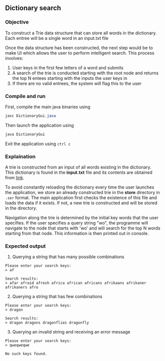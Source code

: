 ## Dictionary search

### Objective
To construct a Trie data structure that can store all words in the dictionary. Each entree will 
be a single word in an input.txt file 

Once the data structure has been constructed, the next step would be to make UI which allows the user
to perform intelligent search. This process involves:

1. User keys in the first few letters of a word and submits
2. A search of the trie is conducted starting with the root node and returns the top N entees starting with the inputs the user keys in
3. If there are no valid entrees, the system will flag this to the user

### Compile and run
First, compile the main java binaries using 
```java
javc DictionaryGui.java
```

Then launch the application using 
```java
java DictionaryGui
```

Exit the application using `ctrl c`

### Explaination
A trie is constructed from an input of all words existing in the dictionary. This dictionary is found in the 
**input.txt** file and its contents are obtained from [link](http://www.gwicks.net/dictionaries.htm).

To avoid constantly reloading the dictionary every time the user launches the application, we store an already
constructed trie in the **store** directory in `.ser` format. The main application first checks the existence of
this file and loads the data if it exists. If not, a new trie is constructed and will be stored in the directory.

Navigation along the trie is determined by the initial key words that the user specifies. If the user specifies a 
query string "wo", the programme will navigate to the node that starts with 'wo' and will search for the top N words
starting from that node. This information is then printed out in console. 

### Expected output
1. Querying a string that has many possible combinations 

```
Please enter your search keys: 
> af

Search results: 
> afar afraid afresh africa african africans afrikaans afrikaner afrikaners afro
```

2. Querying a string that has few combinations
```
Please enter your search keys: 
> dragon

Search results: 
> dragon dragons dragonflies dragonfly
```

3. Querying an invalid string and receiving an error message
```
Please enter your search keys: 
> qweqweqwe

No such keys found.
```